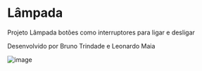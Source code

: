 # Lâmpada

Projeto Lâmpada botões como interruptores para ligar e desligar

Desenvolvido por Bruno Trindade e Leonardo Maia


![image](https://user-images.githubusercontent.com/92823045/143091027-678b81b8-6e3c-4cfa-9e5b-d3adb53da4ae.png)
